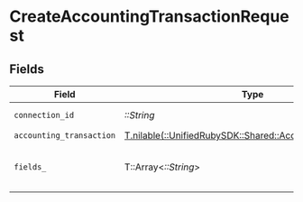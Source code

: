 # CreateAccountingTransactionRequest


## Fields

| Field                                                                                                      | Type                                                                                                       | Required                                                                                                   | Description                                                                                                |
| ---------------------------------------------------------------------------------------------------------- | ---------------------------------------------------------------------------------------------------------- | ---------------------------------------------------------------------------------------------------------- | ---------------------------------------------------------------------------------------------------------- |
| `connection_id`                                                                                            | *::String*                                                                                                 | :heavy_check_mark:                                                                                         | ID of the connection                                                                                       |
| `accounting_transaction`                                                                                   | [T.nilable(::UnifiedRubySDK::Shared::AccountingTransaction)](../../models/shared/accountingtransaction.md) | :heavy_minus_sign:                                                                                         | N/A                                                                                                        |
| `fields_`                                                                                                  | T::Array<*::String*>                                                                                       | :heavy_minus_sign:                                                                                         | Comma-delimited fields to return                                                                           |
